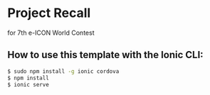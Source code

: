 # Project Recall

for 7th e-ICON World Contest

## How to use this template with the Ionic CLI:

```bash
$ sudo npm install -g ionic cordova
$ npm install
$ ionic serve
```